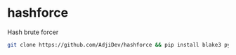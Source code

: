 # hashforce
Hash brute forcer

```bash
git clone https://github.com/AdjiDev/hashforce && pip install blake3 pycryptodome && python run.py
```
